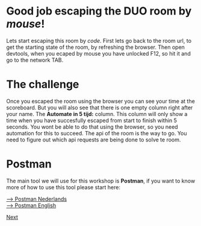 # Good job escaping the DUO room by *mouse*!

Lets start escaping this room by *code*. First lets go back to the room url, to get the starting state of the room, by refreshing the browser.
Then open devtools, when you ecaped by mouse you have unlocked F12, so hit it and go to the network TAB.

# The challenge
Once you escaped the room using the browser you can see your time at the scoreboard. 
But you will also see that there is one empty column right after your name.
The **Automate in 5 tijd:** column. 
This column will only show a time when you have succesfully escaped from start to finish within 5 seconds.
You wont be able to do that using the browser, so you need automation for this to succeed. 
The api of the room is the way to go. 
You need to figure out which api requests are being done to solve te room.

# Postman
The main tool we will use for this workshop is **Postman**, if you want to know more of how to use this tool
please start here:

[--> Postman Nederlands](./postman/Nederlands/00.%20legend.md)
<br>
[--> Postman English](./postman/English/00.%20legend.md)


[Next](01.%20apikey.md)
